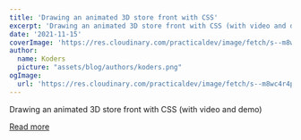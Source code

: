 ```yaml
---
title: 'Drawing an animated 3D store front with CSS'
excerpt: 'Drawing an animated 3D store front with CSS (with video and demo)'
date: '2021-11-15'
coverImage: 'https://res.cloudinary.com/practicaldev/image/fetch/s--m8wc4r4p--/c_imagga_scale,f_auto,fl_progressive,h_420,q_auto,w_1000/https://dev-to-uploads.s3.amazonaws.com/uploads/articles/i3c0x6k0j0vg1mo5b1te.png'
author:
  name: Koders
  picture: "assets/blog/authors/koders.png"
ogImage:
  url: 'https://res.cloudinary.com/practicaldev/image/fetch/s--m8wc4r4p--/c_imagga_scale,f_auto,fl_progressive,h_420,q_auto,w_1000/https://dev-to-uploads.s3.amazonaws.com/uploads/articles/i3c0x6k0j0vg1mo5b1te.png'
---
```


Drawing an animated 3D store front with CSS (with video and demo)

[Read more](https://dev.to/alvaromontoro/drawing-an-animated-3d-store-front-with-css-9ff)
